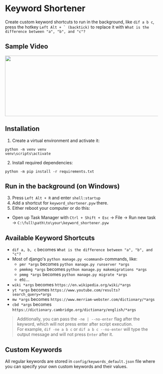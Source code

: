 # Keyword Shortener

Create custom keyword shortcuts to run in the background, like `dif a b c`, press the hotkey ``Left Alt + ` (backtick)`` to replace it with `What is the difference between "a", "b", and "c"?`


## Sample Video
<img src="./media/sample.gif" width="650" height="200"></img>


## Installation
1. Create a virtual environment and activate it:
```
python -m venv venv
venv\scripts\activate
```
2. Install required dependencies:
```
python -m pip install -r requirements.txt
```


## Run in the background (on Windows)
3. Press `Left Alt + R` and enter `shell:startup`
1. Add a shortcut for `keyword_shortener.pyw` there.
1. Either reboot your computer or do this:
* Open up Task Manager with `Ctrl + Shift + Esc` -> File -> Run new task -> `C:\full\path\to\your\keyword_shortener.pyw`


## Available Keyword Shortcuts
* `dif a, b, c` becomes `What is the difference between "a", "b", and "c"?`
* Most of django's `python manage.py <command>` commands, like:
    - `pmr *args` becomes `python manage.py runserver *args`
    - `pmmkmg *args` becomes `python manage.py makemigrations *args`
    - `pmmg *args` becomes `python manage.py migrate *args`
    - etc...
* `wiki *args` becomes `https://en.wikipedia.org/wiki/*args`
* `yt *args` becomes `https://www.youtube.com/results?search_query=*args`
* `mw *args` becomes `https://www.merriam-webster.com/dictionary/*args`
* `cbd *args` becomes `https://dictionary.cambridge.org/dictionary/english/*args`

> Additionally, you can pass the `-ne | --no-enter` flag after the keyword, which will not press enter after script execution.
<br>For example, `dif -ne a b c` or `dif a b c --no-enter` will type the output message and will not press `Enter` after it.


## Custom Keywords
All regular keywords are stored in `config/keywords_default.json` file where you can specify your own custom keywords and their values.